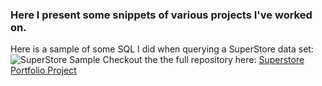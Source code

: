 ### Here I present some snippets of various projects I've worked on.

Here is a sample of some SQL I did when querying a SuperStore data set:
![SuperStore Sample](./assets.images/superstore_sample.png)
Checkout the the full repository here: [Superstore Portfolio Project](https://github.com/jdjustus94/SuperstorePortfolioProject/blob/main/Superstore_Portfolio_Project.sql)
